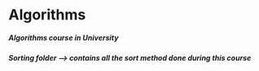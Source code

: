 # Algorithms

##### Algorithms course in University  

##### Sorting folder --> contains all the sort method done during this course

